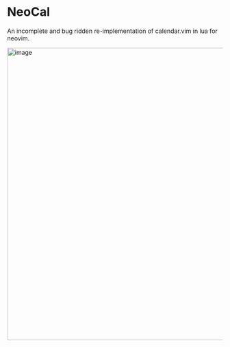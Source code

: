 # NeoCal

An incomplete and bug ridden re-implementation of calendar.vim in lua for
neovim.

<img width="682" alt="image" src="https://user-images.githubusercontent.com/275330/178367564-6c2d06d1-cb3a-4911-ac63-56f95a2b2177.png">
